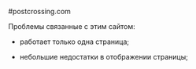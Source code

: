 ﻿#postcrossing.com

Проблемы связанные с этим сайтом:

* работает только одна страница;

* небольшие недостатки в отображении страницы;
